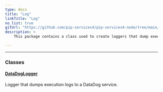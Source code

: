 ```yaml
---
type: docs
title: "Log"
linkTitle: "Log"
no_list: true
gitUrl: "https://github.com/pip-services4/pip-services4-node/tree/main/pip-services4-datadog-node"
description: >
    This package contains a class used to create loggers that dump execution logs to a DataDog service.

---
```

---


<div class="module-body"> 

### Classes

#### [DataDogLogger](datadog_logger)
Logger that dumps execution logs to a DataDog service.


</div>
